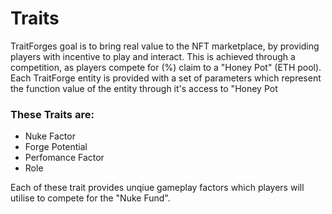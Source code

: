 # Traits 

TraitForges goal is to bring real value to the NFT marketplace, by providing players with incentive to play and interact. This is achieved through a competition, as players compete for (%) claim to a "Honey Pot" (ETH pool). Each TraitForge entity is provided with a set of parameters which represent the function value of the entity through it's access to "Honey Pot

###  These Traits are: 

- Nuke Factor 
- Forge Potential 
- Perfomance Factor
- Role 

Each of these trait provides unqiue gameplay factors which players will utilise to compete for the "Nuke Fund". 
